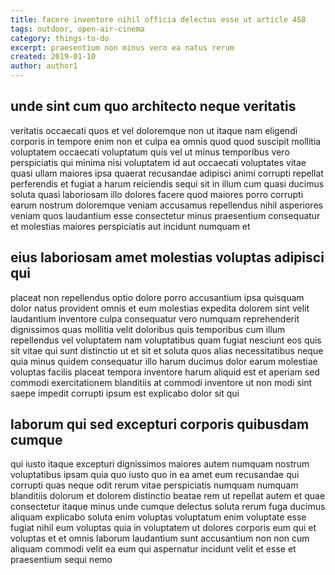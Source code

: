 ```yaml
---
title: facere inventore nihil officia delectus esse ut article 458
tags: outdoor, open-air-cinema
category: things-to-do
excerpt: praesentium non minus vero ea natus rerum
created: 2019-01-10
author: author1
---
```


## unde sint cum quo architecto neque veritatis

veritatis occaecati quos et vel doloremque non ut itaque nam eligendi corporis in tempore enim non et culpa ea omnis quod quod suscipit mollitia voluptatem occaecati voluptatum quis vel ut minus temporibus vero perspiciatis qui minima nisi voluptatem id aut occaecati voluptates vitae quasi ullam maiores ipsa quaerat recusandae adipisci animi corrupti repellat perferendis et fugiat a harum reiciendis sequi sit in illum cum quasi ducimus soluta quasi laboriosam illo dolores facere quod maiores porro corrupti earum nostrum doloremque veniam accusamus repellendus nihil asperiores veniam quos laudantium esse consectetur minus praesentium consequatur et molestias maiores perspiciatis aut incidunt numquam et

## eius laboriosam amet molestias voluptas adipisci qui

placeat non repellendus optio dolore porro accusantium ipsa quisquam dolor natus provident omnis et eum molestias expedita dolorem sint velit laudantium inventore culpa consequatur vero numquam reprehenderit dignissimos quas mollitia velit doloribus quis temporibus cum illum repellendus vel voluptatem nam voluptatibus quam fugiat nesciunt eos quis sit vitae qui sunt distinctio ut et sit et soluta quos alias necessitatibus neque quia minus quidem consequatur illo harum ducimus dolor earum molestiae voluptas facilis placeat tempora inventore harum aliquid est et aperiam sed commodi exercitationem blanditiis at commodi inventore ut non modi sint saepe impedit corrupti ipsum est explicabo dolor sit qui

## laborum qui sed excepturi corporis quibusdam cumque

qui iusto itaque excepturi dignissimos maiores autem numquam nostrum voluptatibus ipsam quia quo iusto quo in ea amet eum recusandae qui corrupti quas neque odit rerum vitae perspiciatis numquam numquam blanditiis dolorum et dolorem distinctio beatae rem ut repellat autem et quae consectetur itaque minus unde cumque delectus soluta rerum fuga ducimus aliquam explicabo soluta enim voluptas voluptatum enim voluptate esse fugiat nihil eum voluptas quia in voluptatem ut dolores corporis eum qui et voluptas et et omnis laborum laudantium sunt accusantium non non cum aliquam commodi velit ea eum qui aspernatur incidunt velit et esse et praesentium sequi nemo
